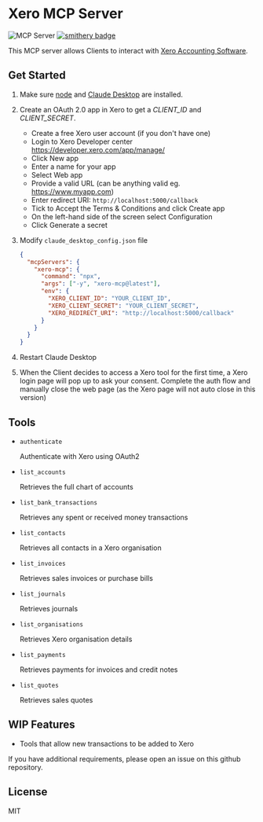# Xero MCP Server

![](https://badge.mcpx.dev?type=server 'MCP Server')
[![smithery badge](https://smithery.ai/badge/xero-mcp)](https://smithery.ai/server/@john-zhang-dev/xero-mcp)

This MCP server allows Clients to interact with [Xero Accounting Software](https://www.xero.com).

## Get Started

1. Make sure [node](https://nodejs.org) and [Claude Desktop](https://claude.ai/download) are installed.

2. Create an OAuth 2.0 app in Xero to get a _CLIENT_ID_ and _CLIENT_SECRET_.

   - Create a free Xero user account (if you don't have one)
   - Login to Xero Developer center https://developer.xero.com/app/manage/
   - Click New app
   - Enter a name for your app
   - Select Web app
   - Provide a valid URL (can be anything valid eg. https://www.myapp.com)
   - Enter redirect URI: `http://localhost:5000/callback`
   - Tick to Accept the Terms & Conditions and click Create app
   - On the left-hand side of the screen select Configuration
   - Click Generate a secret

3. Modify `claude_desktop_config.json` file

   ```json
   {
     "mcpServers": {
       "xero-mcp": {
         "command": "npx",
         "args": ["-y", "xero-mcp@latest"],
         "env": {
           "XERO_CLIENT_ID": "YOUR_CLIENT_ID",
           "XERO_CLIENT_SECRET": "YOUR_CLIENT_SECRET",
           "XERO_REDIRECT_URI": "http://localhost:5000/callback"
         }
       }
     }
   }
   ```

4. Restart Claude Desktop

5. When the Client decides to access a Xero tool for the first time, a Xero login page will pop up to ask your consent. Complete the auth flow and manually close the web page (as the Xero page will not auto close in this version)

## Tools

- `authenticate`

  Authenticate with Xero using OAuth2

- `list_accounts`

  Retrieves the full chart of accounts

- `list_bank_transactions`

  Retrieves any spent or received money transactions

- `list_contacts`

  Retrieves all contacts in a Xero organisation

- `list_invoices`

  Retrieves sales invoices or purchase bills

- `list_journals`

  Retrieves journals

- `list_organisations`

  Retrieves Xero organisation details

- `list_payments`

  Retrieves payments for invoices and credit notes

- `list_quotes`

  Retrieves sales quotes

## WIP Features

- Tools that allow new transactions to be added to Xero

If you have additional requirements, please open an issue on this github repository.

## License

MIT
